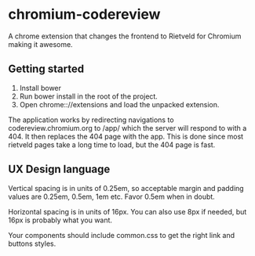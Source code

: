 chromium-codereview
===================

A chrome extension that changes the frontend to Rietveld for Chromium making it awesome.

Getting started
-------------
1. Install bower
2. Run bower install in the root of the project.
3. Open chrome:://extensions and load the unpacked extension.

The application works by redirecting navigations to codereview.chromium.org to /app/ which
the server will respond to with a 404. It then replaces the 404 page with the app. This
is done since most rietveld pages take a long time to load, but the 404 page is fast.

UX Design language
-------------

Vertical spacing is in units of 0.25em, so acceptable margin and padding values are 0.25em,
0.5em, 1em etc. Favor 0.5em when in doubt.

Horizontal spacing is in units of 16px. You can also use 8px if needed, but 16px is probably
what you want.

Your components should include common.css to get the right link and buttons styles.
